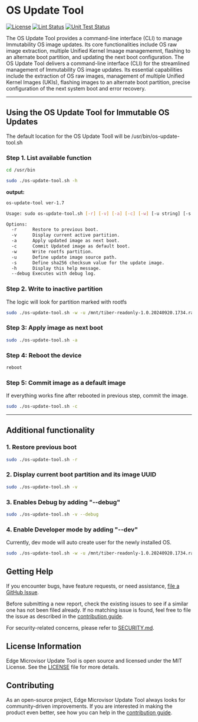 # OS Update Tool
[![License](https://img.shields.io/badge/License-MIT-blue.svg)](./LICENSE)
[![Lint Status](https://github.com/open-edge-platform/edge-microvisor-update-tool/actions/workflows/lint-sh.yml/badge.svg)](https://github.com/open-edge-platform/edge-microvisor-update-tool/actions/workflows/lint-sh.yml)
[![Unit Test Status](https://github.com/open-edge-platform/edge-microvisor-update-tool/actions/workflows/unit-test.yml/badge.svg)](https://[github.com/intel-innersource/os.linux.tiberos.ab-update](https://github.com/open-edge-platform/edge-microvisor-update-tool)/actions/workflows/unit-test.yml)

The OS Update Tool provides a command-line interface (CLI) to manage Immutability OS image updates. Its core functionalities include OS raw image extraction, multiple Unified Kernel Imaage managememnt, flashing to an alternate boot partition, and updating the next boot configuration. The OS Update Tool delivers a command-line interface (CLI) for the streamlined management of Immutability OS image updates. Its essential capabilities include the extraction of OS raw images, management of multiple Unified Kernel Images (UKIs), flashing images to an alternate boot partition, precise configuration of the next system boot and error recovery.

___

## Using the OS Update Tool for Immutable OS Updates

The default location for the OS Update Tooll will be /usr/bin/os-update-tool.sh

### Step 1. List available function

```bash
cd /usr/bin
```

```bash
sudo ./os-update-tool.sh -h
```

**output:**

```bash
os-update-tool ver-1.7

Usage: sudo os-update-tool.sh [-r] [-v] [-a] [-c] [-w] [-u string] [-s string] [-h] [--debug]

Options:
  -r      Restore to previous boot.
  -v      Display current active partition.
  -a      Apply updated image as next boot.
  -c      Commit Updated image as default boot.
  -w      Write rootfs partition.
  -u      Define update image source path.
  -s      Define sha256 checksum value for the update image.
  -h      Display this help message.
  --debug Executes with debug log.
```

### Step 2. Write to inactive partition

The logic will look for partition marked with rootfs

```bash
sudo ./os-update-tool.sh -w -u /mnt/tiber-readonly-1.0.20240920.1734.raw.xz -s e3b0c44298fc1c149afbf4c8996fb92427ae41e4649b934ca495991b7852b855
```

### Step 3: Apply image as next boot

```bash
sudo ./os-update-tool.sh -a
```

### Step 4: Reboot the device

```bash
reboot
```

### Step 5: Commit image as a default image

If everything works fine after rebooted in previous step, commit the image.

```bash
sudo ./os-update-tool.sh -c
```

___

## Additional functionality

### 1. Restore previous boot

```bash
sudo ./os-update-tool.sh -r
```

### 2. Display current boot partition and its image UUID

```bash
sudo ./os-update-tool.sh -v
```

### 3. Enables Debug by adding "--debug"

```bash
sudo ./os-update-tool.sh -v --debug
```

### 4. Enable Developer mode by adding "--dev"

Currently, dev mode will auto create user for the newly installed OS.

```bash
sudo ./os-update-tool.sh -w -u /mnt/tiber-readonly-1.0.20240920.1734.raw.xz -s e3b0c44298fc1c149afbf4c8996fb92427ae41e4649b934ca495991b7852b855 --dev
```

## Getting Help

If you encounter bugs, have feature requests, or need assistance,
[file a GitHub Issue](https://github.com/open-edge-platform/edge-microvisor-update-tool/issues).

Before submitting a new report, check the existing issues to see if a similar one has not
been filed already. If no matching issue is found, feel free to file the issue as described
in the [contribution guide](./CONTRIBUTING.md).

For security-related concerns, please refer to [SECURITY.md](./SECURITY.md).

## License Information

Edge Microvisor Update Tool is open source and licensed under the MIT License.
See the [LICENSE](./LICENSE) file for more details.

## Contributing

As an open-source project, Edge Microvisor Update Tool always looks for
community-driven improvements. If you are interested in making the product even
better, see how you can help in the [contribution guide](./CONTRIBUTING.md).
